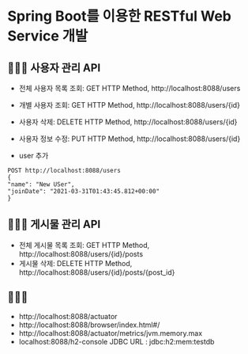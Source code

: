 # Spring Boot를 이용한 RESTful Web Service 개발

## 👩🏻‍💻 사용자 관리 API
-  전체 사용자 목록 조회: GET HTTP Method, http://localhost:8088/users
-  개별 사용자 조회: GET HTTP Method, http://localhost:8088/users/{id}
-  사용자 삭제: DELETE HTTP Method, http://localhost:8088/users/{id}
-  사용자 정보 수정: PUT HTTP Method, http://localhost:8088/users/{id}


- user 추가
```
POST http://localhost:8088/users
{
"name": "New USer",
"joinDate": "2021-03-31T01:43:45.812+00:00"
}
```


## 👩🏻‍💻 게시물 관리 API
-  전체 게시물 목록 조회: GET HTTP Method, http://localhost:8088/users/{id}/posts
-  게시물 삭제: DELETE HTTP Method, http://localhost:8088/users/{id}/posts/{post_id}

## 👩🏻‍💻
- http://localhost:8088/actuator
- http://localhost:8088/browser/index.html#/
- http://localhost:8088/actuator/metrics/jvm.memory.max
- localhost:8088/h2-console  JDBC URL : jdbc:h2:mem:testdb
